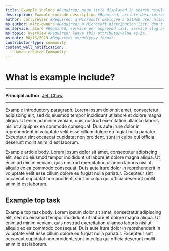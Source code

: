 ```yaml
---
title: Example include #Required; page title displayed in search results. Don't enclose in quotation marks. 
description: Example include description #Required; article description that's displayed in search results. Don't enclose in quotation marks. Do end with a period.
author: carlyrevier #Required; a Microsoft employee's GitHub user alias, with correct capitalization; don't change.
ms.author: mlcc-owners #Required; a Microsoft distribution list; don't change. 
ms.service: azure #Required; service per approved list. service slug assigned to your service by ACOM.
ms.topic: overview #Required; leave this attribute/value as-is.
ms.date: 06/16/2023 #Required; mm/dd/yyyy format.
contributor-type: community
content_well_notification: 
  - Human-created-Community
---
```


# What is example include?

---

**Principal author**: [Jeh Chow](https://learn.microsoft.com/users/carlyrevier-3527/)

---

Example introductory paragraph. Lorem ipsum dolor sit amet, consectetur adipiscing elit, sed do eiusmod tempor incididunt ut labore et dolore magna aliqua. Ut enim ad minim veniam, quis nostrud exercitation ullamco laboris nisi ut aliquip ex ea commodo consequat. Duis aute irure dolor in reprehenderit in voluptate velit esse cillum dolore eu fugiat nulla pariatur. Excepteur sint occaecat cupidatat non proident, sunt in culpa qui officia deserunt mollit anim id est laborum.

Example article body. Lorem ipsum dolor sit amet, consectetur adipiscing elit, sed do eiusmod tempor incididunt ut labore et dolore magna aliqua. Ut enim ad minim veniam, quis nostrud exercitation ullamco laboris nisi ut aliquip ex ea commodo consequat. Duis aute irure dolor in reprehenderit in voluptate velit esse cillum dolore eu fugiat nulla pariatur. Excepteur sint occaecat cupidatat non proident, sunt in culpa qui officia deserunt mollit anim id est laborum.

## Example top task

Example top task body. Lorem ipsum dolor sit amet, consectetur adipiscing elit, sed do eiusmod tempor incididunt ut labore et dolore magna aliqua. Ut enim ad minim veniam, quis nostrud exercitation ullamco laboris nisi ut aliquip ex ea commodo consequat. Duis aute irure dolor in reprehenderit in voluptate velit esse cillum dolore eu fugiat nulla pariatur. Excepteur sint occaecat cupidatat non proident, sunt in culpa qui officia deserunt mollit anim id est laborum.